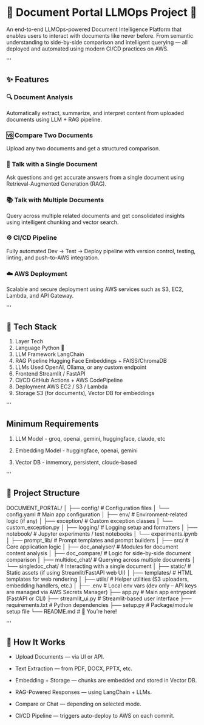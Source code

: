 # 📄 Document Portal LLMOps Project 🚀

An end-to-end LLMOps-powered Document Intelligence Platform that enables users to interact with documents like never before. From semantic understanding to side-by-side comparison and intelligent querying — all deployed and automated using modern CI/CD practices on AWS.

'''

## ✨ Features

### 🔍 Document Analysis

Automatically extract, summarize, and interpret content from uploaded documents using LLM + RAG pipeline.

### 🆚 Compare Two Documents

Upload any two documents and get a structured comparison.

### 💬 Talk with a Single Document

Ask questions and get accurate answers from a single document using Retrieval-Augmented Generation (RAG).

### 📚 Talk with Multiple Documents

Query across multiple related documents and get consolidated insights using intelligent chunking and vector search.

### ⚙️ CI/CD Pipeline

Fully automated Dev → Test → Deploy pipeline with version control, testing, linting, and push-to-AWS integration.

### ☁️ AWS Deployment

Scalable and secure deployment using AWS services such as S3, EC2, Lambda, and API Gateway.

'''

## 🧠 Tech Stack
1. Layer	        Tech
2. Language	        Python 🐍
3. LLM Framework	LangChain
4. RAG Pipeline	    Hugging Face Embeddings + FAISS/ChromaDB
5. LLMs Used	    OpenAI, Ollama, or any custom endpoint
6. Frontend	        Streamlit / FastAPI
7. CI/CD	        GitHub Actions + AWS CodePipeline
8. Deployment	    AWS EC2 / S3 / Lambda
9. Storage	        S3 (for documents), Vector DB for embeddings

'''

## Minimum Requirements

1. LLM Model - groq, openai, gemini, huggingface, claude, etc

2. Embedding Model - huggingface, openai, gemini

3. Vector DB - inmemory, persistent, cloude-based

'''

## 📂 Project Structure

DOCUMENT_PORTAL/
│
├── config/                    # Configuration files
│   └── config.yaml            # Main app configuration
│
├── env/                       # Environment-related logic (if any)
│
├── exception/                 # Custom exception classes
│   └── custom_exception.py
│
├── logging/                   # Logging setup and formatters
│
├── notebook/                  # Jupyter experiments / test notebooks
│   └── experiments.ipynb
│
├── prompt_lib/                # Prompt templates and prompt builders
│
├── src/                       # Core application logic
│   ├── doc_analyser/          # Modules for document content analysis
│   ├── doc_compare/           # Logic for side-by-side document comparison
│   ├── multidoc_chat/         # Querying across multiple documents
│   └── singledoc_chat/        # Interacting with a single document
│
├── static/                    # Static assets (if using Streamlit/FastAPI web UI)
│
├── templates/                 # HTML templates for web rendering
│
├── utils/                     # Helper utilities (S3 uploaders, embedding handlers, etc.)
│
├── .env                       # Local env vars (dev only – API keys are managed via AWS Secrets Manager)
├── app.py                     # Main app entrypoint (FastAPI or CLI)
├── streamlit_ui.py            # Streamlit-based user interface
├── requirements.txt           # Python dependencies
├── setup.py                   # Package/module setup file
└── README.md                  # 📘 You’re here!

'''

## 🚀 How It Works
- Upload Documents — via UI or API.

- Text Extraction — from PDF, DOCX, PPTX, etc.

- Embedding + Storage — chunks are embedded and stored in Vector DB.

- RAG-Powered Responses — using LangChain + LLMs.

- Compare or Chat — depending on selected mode.

- CI/CD Pipeline — triggers auto-deploy to AWS on each commit.
